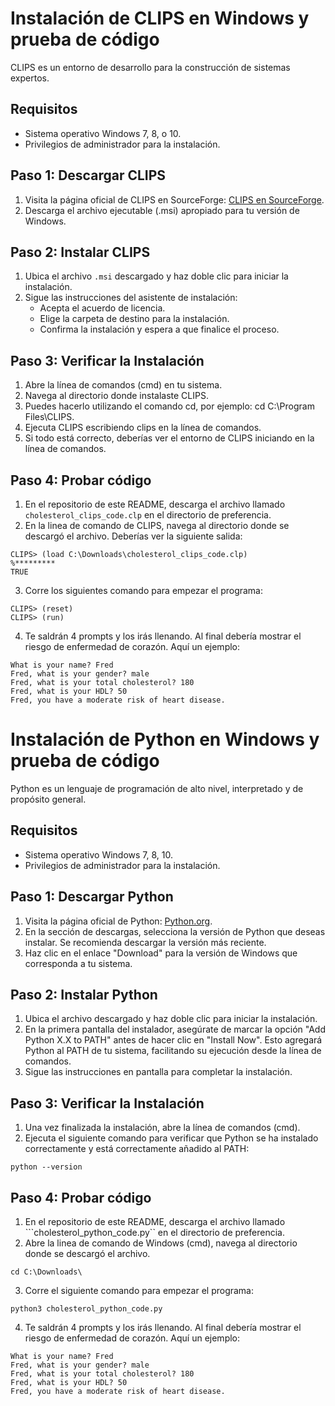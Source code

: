 # Instalación de CLIPS en Windows y prueba de código

CLIPS es un entorno de desarrollo para la construcción de sistemas expertos. 

## Requisitos

- Sistema operativo Windows 7, 8, o 10.
- Privilegios de administrador para la instalación.

## Paso 1: Descargar CLIPS

1. Visita la página oficial de CLIPS en SourceForge: [CLIPS en SourceForge](https://sourceforge.net/projects/clipsrules/files/CLIPS/6.4.1/).
2. Descarga el archivo ejecutable (.msi) apropiado para tu versión de Windows.

## Paso 2: Instalar CLIPS

1. Ubica el archivo `.msi` descargado y haz doble clic para iniciar la instalación.
2. Sigue las instrucciones del asistente de instalación:
   - Acepta el acuerdo de licencia.
   - Elige la carpeta de destino para la instalación.
   - Confirma la instalación y espera a que finalice el proceso.

## Paso 3: Verificar la Instalación

1. Abre la línea de comandos (cmd) en tu sistema.
2. Navega al directorio donde instalaste CLIPS.
3. Puedes hacerlo utilizando el comando cd, por ejemplo: cd C:\Program Files\CLIPS.
4. Ejecuta CLIPS escribiendo clips en la línea de comandos.
5. Si todo está correcto, deberías ver el entorno de CLIPS iniciando en la línea de comandos.

## Paso 4: Probar código

1. En el repositorio de este README, descarga el archivo llamado ```cholesterol_clips_code.clp``` en el directorio de preferencia.
2. En la linea de comando de CLIPS, navega al directorio donde se descargó el archivo. Deberías ver la siguiente salida:
```
CLIPS> (load C:\Downloads\cholesterol_clips_code.clp)
%*********
TRUE
```
3. Corre los siguientes comando para empezar el programa:
```
CLIPS> (reset)
CLIPS> (run)
```
4. Te saldrán 4 prompts y los irás llenando. Al final debería mostrar el riesgo de enfermedad de corazón. Aquí un ejemplo:
```
What is your name? Fred
Fred, what is your gender? male
Fred, what is your total cholesterol? 180
Fred, what is your HDL? 50
Fred, you have a moderate risk of heart disease.
```

# Instalación de Python en Windows y prueba de código

Python es un lenguaje de programación de alto nivel, interpretado y de propósito general.

## Requisitos

- Sistema operativo Windows 7, 8, 10.
- Privilegios de administrador para la instalación.

## Paso 1: Descargar Python

1. Visita la página oficial de Python: [Python.org](https://www.python.org/downloads/windows/).
2. En la sección de descargas, selecciona la versión de Python que deseas instalar. Se recomienda descargar la versión más reciente.
3. Haz clic en el enlace "Download" para la versión de Windows que corresponda a tu sistema.

## Paso 2: Instalar Python

1. Ubica el archivo descargado y haz doble clic para iniciar la instalación.
2. En la primera pantalla del instalador, asegúrate de marcar la opción "Add Python X.X to PATH" antes de hacer clic en "Install Now". Esto agregará Python al PATH de tu sistema, facilitando su ejecución desde la línea de comandos.
3. Sigue las instrucciones en pantalla para completar la instalación.

## Paso 3: Verificar la Instalación

1. Una vez finalizada la instalación, abre la línea de comandos (cmd).
2. Ejecuta el siguiente comando para verificar que Python se ha instalado correctamente y está correctamente añadido al PATH:
```
python --version
```

## Paso 4: Probar código

1. En el repositorio de este README, descarga el archivo llamado ```cholesterol_python_code.py`` en el directorio de preferencia.
2. Abre la linea de comando de Windows (cmd), navega al directorio donde se descargó el archivo.
```
cd C:\Downloads\
```
3. Corre el siguiente comando para empezar el programa:
```
python3 cholesterol_python_code.py
```
4. Te saldrán 4 prompts y los irás llenando. Al final debería mostrar el riesgo de enfermedad de corazón. Aquí un ejemplo:
```
What is your name? Fred
Fred, what is your gender? male
Fred, what is your total cholesterol? 180
Fred, what is your HDL? 50
Fred, you have a moderate risk of heart disease.
```
